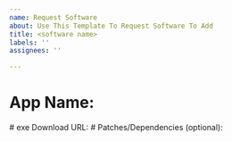 ```yaml
---
name: Request Software
about: Use This Template To Request Software To Add
title: <software name>
labels: ''
assignees: ''

---
```


# App Name:
<the name of the app>
# exe Download URL:
<a link to the download page of the .exe>
# Patches/Dependencies (optional):
<names of required dlls for example>
